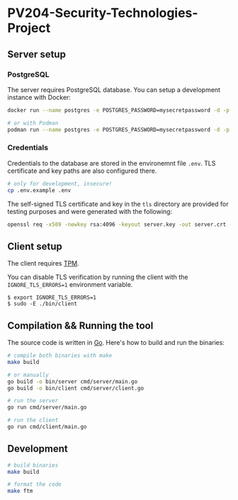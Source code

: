 # PV204-Security-Technologies-Project

## Server setup

### PostgreSQL

The server requires PostgreSQL database. You can setup a development instance
with Docker:

```bash
docker run --name postgres -e POSTGRES_PASSWORD=mysecretpassword -d -p 5432:5432 postgres:bookworm

# or with Podman
podman run --name postgres -e POSTGRES_PASSWORD=mysecretpassword -d -p 5432:5432 docker.io/postgres:bookworm
```

### Credentials

Credentials to the database are stored in the environemnt file `.env`. TLS
certificate and key paths are also configured there.

```bash
# only for development, insecure!
cp .env.example .env
```

The self-signed TLS certificate and key in the `tls` directory are provided for
testing purposes and were generated with the following:

```bash
openssl req -x509 -newkey rsa:4096 -keyout server.key -out server.crt -days 365 -nodes
```

## Client setup

The client requires
[TPM](https://wiki.archlinux.org/title/Trusted_Platform_Module).

You can disable TLS verification by running the client with the
`IGNORE_TLS_ERRORS=1` environment variable.

```
$ export IGNORE_TLS_ERRORS=1
$ sudo -E ./bin/client
```

## Compilation && Running the tool

The source code is written in [Go](https://go.dev/doc/install). Here's how to
build and run the binaries:

```bash
# compile both binaries with make
make build

# or manually
go build -o bin/server cmd/server/main.go
go build -o bin/client cmd/server/client.go

# run the server
go run cmd/server/main.go

# run the client
go run cmd/client/main.go
```

## Development

```bash
# build binaries
make build

# format the code
make ftm
```

